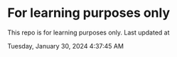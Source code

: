 # For learning purposes only
This repo is for learning purposes only.
Last updated at

Tuesday, January 30, 2024 4:37:45 AM

